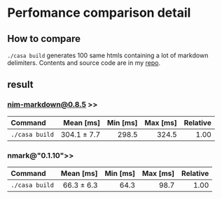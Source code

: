 # Perfomance comparison detail

## How to compare
`./casa build` generates 100 same htmls containing a lot of markdown delimiters. Contents and source code are in my [repo](https://github.com/kyoheiu/Casa).

## result
### nim-markdown@0.8.5 >>
| Command | Mean [ms] | Min [ms] | Max [ms] | Relative |
|:---|---:|---:|---:|---:|
| `./casa build` | 304.1 ± 7.7 | 298.5 | 324.5 | 1.00 |

### nmark@"0.1.10">>
| Command | Mean [ms] | Min [ms] | Max [ms] | Relative |
|:---|---:|---:|---:|---:|
| `./casa build` | 66.3 ± 6.3 | 64.3 | 98.7 | 1.00 |
